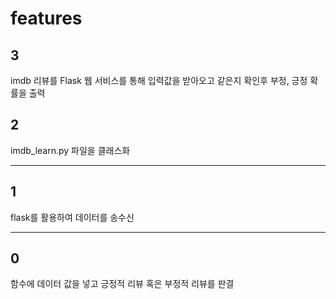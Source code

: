 # features

## 3

imdb 리뷰를 Flask 웹 서비스를 통해 입력값을 받아오고 같은지 확인후 부정, 긍정 확률을 출력

## 2

imdb_learn.py 파일을 클래스화

---

## 1

flask를 활용하여 데이터를 송수신

---

## 0

함수에 데이터 값을 넣고 긍정적 리뷰 혹은 부정적 리뷰를 판결

